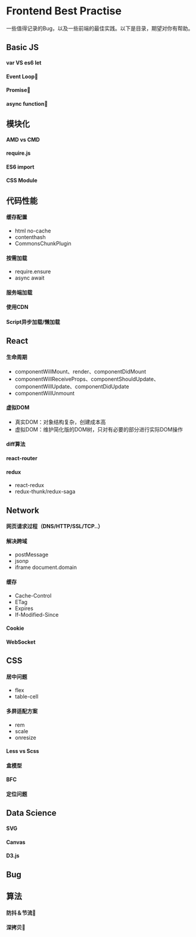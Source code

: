# Frontend Best Practise
一些值得记录的Bug，以及一些前端的最佳实践。以下是目录，期望对你有帮助。

## Basic JS
#### var VS es6 let
#### Event Loop💌
#### Promise💌
#### async function💌

## 模块化
#### AMD vs CMD
#### require.js
#### ES6 import
#### CSS Module

## 代码性能
#### 缓存配置
- html no-cache
- contenthash
- CommonsChunkPlugin
#### 按需加载
- require.ensure
- async await
#### 服务端加载
#### 使用CDN
#### Script异步加载/懒加载

## React
#### 生命周期
- componentWillMount、render、componentDidMount
- componentWillReceiveProps、componentShouldUpdate、componentWillUpdate、componentDidUpdate
- componentWillUnmount
#### 虚拟DOM
- 真实DOM：对象结构复杂，创建成本高
- 虚拟DOM：维护简化版的DOM树，只对有必要的部分进行实际DOM操作
#### diff算法
#### react-router
#### redux
- react-redux
- redux-thunk/redux-saga

## Network
#### 网页请求过程（DNS/HTTP/SSL/TCP..）
#### 解决跨域
- postMessage
- jsonp
- iframe document.domain 
#### 缓存
- Cache-Control
- ETag
- Expires
- If-Modified-Since
#### Cookie
#### WebSocket

## CSS
#### 居中问题
- flex
- table-cell
#### 多屏适配方案
- rem
- scale 
- onresize
#### Less vs Scss
#### 盒模型
#### BFC
#### 定位问题


## Data Science
#### SVG
#### Canvas
#### D3.js


## Bug


## 算法
#### 防抖＆节流💌
#### 深拷贝💌

